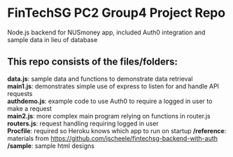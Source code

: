 # FinTechSG PC2 Group4 Project Repo
Node.js backend for NUSmoney app, included Auth0 integration and sample data in lieu of database

## This repo consists of the files/folders:  
**data.js**: sample data and functions to demonstrate data retrieval  
**main1.js**: demonstrates simple use of express to listen for and handle API requests  
**authdemo.js**: example code to use Auth0 to require a logged in user to make a request  
**main2.js**: more complex main program relying on functions in router.js  
**routers.js**: request handling requiring logged in user  
**Procfile**: required so Heroku knows which app to run on startup
**/reference**: materials from https://github.com/jscheele/fintechsg-backend-with-auth
**/sample**: sample html designs
